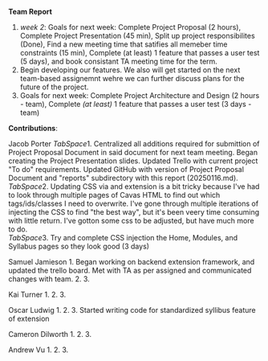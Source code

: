 **Team Report**
  1. *week 2*: Goals for next week: Complete Project Proposal (2 hours), Complete Project Presentation (45 min), Split up project responsibilites (Done), Find a new meeting time that satifies all memeber time constraints (15 min), Complete (at least) 1 feature that passes a user test (5 days), and book consistant TA meeting time for the term.
  2. Begin developing our features. We also will get started on the next team-based assignemnt wehre we can further discuss plans for the future of the project.
  3. Goals for next week: Complete Project Architecture and Design (2 hours - team), Complete *(at least)* 1 feature that passes a user test (3 days - team)

**Contributions**:

  Jacob Porter
    *TabSpace*1. Centralized all additions required for submittion of Project Proposal Document in said document for next team meeting. Began creating the Project Presentation slides. Updated Trello with current project "To do" requirements. Updated GitHub with version of Project Proposal Document and "reports" subdirectory with this report (20250116.md). 
    *TabSpace*2. Updating CSS via and extension is a bit tricky because I've had to look through multiple pages of Cavas HTML to find out which tags/ids/classes I need to overwrite. I've gone through multiple iterations of injecting the CSS to find "the best way", but it's been veery time consuming with little return. I've gotton some css to be adjusted, but have much more to do.  
    *TabSpace*3. Try and complete CSS injection the Home, Modules, and Syllabus pages so they look good (3 days)
    
  Samuel Jamieson 
    1. Began working on backend extension framework, and updated the trello board. Met with TA as per assigned and communicated changes with team.
    2. 
    3. 
    
  Kai Turner
    1. 
    2. 
    3. 
  
  Oscar Ludwig 
    1. 
    2. 
    3. Started writing code for standardized syllibus feature of extension

  Cameron Dilworth
    1. 
    2. 
    3. 

  Andrew Vu
    1. 
    2. 
    3. 

